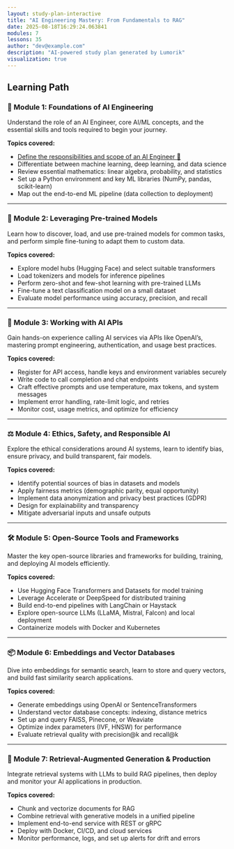 ```yaml
---
layout: study-plan-interactive
title: "AI Engineering Mastery: From Fundamentals to RAG"
date: 2025-08-18T16:29:24.063841
modules: 7
lessons: 35
author: "dev@example.com"
description: "AI-powered study plan generated by Lumorik"
visualization: true
---
```


## Learning Path

### 🧠 Module 1: Foundations of AI Engineering

Understand the role of an AI Engineer, core AI/ML concepts, and the essential skills and tools required to begin your journey.

**Topics covered:**

- [Define the responsibilities and scope of an AI Engineer 📖](https://lumorikllc.github.io/learn/content/00000000-0000-0000-0000-000000000000/195fb804-c8da-4d44-888d-4c1864400692)
- Differentiate between machine learning, deep learning, and data science
- Review essential mathematics: linear algebra, probability, and statistics
- Set up a Python environment and key ML libraries (NumPy, pandas, scikit-learn)
- Map out the end-to-end ML pipeline (data collection to deployment)

---

### 🤖 Module 2: Leveraging Pre-trained Models

Learn how to discover, load, and use pre-trained models for common tasks, and perform simple fine-tuning to adapt them to custom data.

**Topics covered:**

- Explore model hubs (Hugging Face) and select suitable transformers
- Load tokenizers and models for inference pipelines
- Perform zero-shot and few-shot learning with pre-trained LLMs
- Fine-tune a text classification model on a small dataset
- Evaluate model performance using accuracy, precision, and recall

---

### 🔌 Module 3: Working with AI APIs

Gain hands-on experience calling AI services via APIs like OpenAI’s, mastering prompt engineering, authentication, and usage best practices.

**Topics covered:**

- Register for API access, handle keys and environment variables securely
- Write code to call completion and chat endpoints
- Craft effective prompts and use temperature, max tokens, and system messages
- Implement error handling, rate-limit logic, and retries
- Monitor cost, usage metrics, and optimize for efficiency

---

### ⚖️ Module 4: Ethics, Safety, and Responsible AI

Explore the ethical considerations around AI systems, learn to identify bias, ensure privacy, and build transparent, fair models.

**Topics covered:**

- Identify potential sources of bias in datasets and models
- Apply fairness metrics (demographic parity, equal opportunity)
- Implement data anonymization and privacy best practices (GDPR)
- Design for explainability and transparency
- Mitigate adversarial inputs and unsafe outputs

---

### 🛠️ Module 5: Open-Source Tools and Frameworks

Master the key open-source libraries and frameworks for building, training, and deploying AI models efficiently.

**Topics covered:**

- Use Hugging Face Transformers and Datasets for model training
- Leverage Accelerate or DeepSpeed for distributed training
- Build end-to-end pipelines with LangChain or Haystack
- Explore open-source LLMs (LLaMA, Mistral, Falcon) and local deployment
- Containerize models with Docker and Kubernetes

---

### 📦 Module 6: Embeddings and Vector Databases

Dive into embeddings for semantic search, learn to store and query vectors, and build fast similarity search applications.

**Topics covered:**

- Generate embeddings using OpenAI or SentenceTransformers
- Understand vector database concepts: indexing, distance metrics
- Set up and query FAISS, Pinecone, or Weaviate
- Optimize index parameters (IVF, HNSW) for performance
- Evaluate retrieval quality with precision@k and recall@k

---

### 🚀 Module 7: Retrieval-Augmented Generation & Production

Integrate retrieval systems with LLMs to build RAG pipelines, then deploy and monitor your AI applications in production.

**Topics covered:**

- Chunk and vectorize documents for RAG
- Combine retrieval with generative models in a unified pipeline
- Implement end-to-end service with REST or gRPC
- Deploy with Docker, CI/CD, and cloud services
- Monitor performance, logs, and set up alerts for drift and errors

